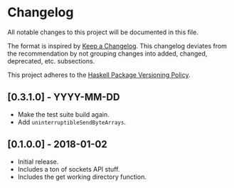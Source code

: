 # Changelog
All notable changes to this project will be documented in this file.

The format is inspired by [Keep a Changelog](http://keepachangelog.com/en/1.0.0/).
This changelog deviates from the recommendation by not grouping changes into
added, changed, deprecated, etc. subsections.

This project adheres to the [Haskell Package Versioning Policy](https://pvp.haskell.org/).

## [0.3.1.0] - YYYY-MM-DD

- Make the test suite build again.
- Add `uninterruptibleSendByteArrays`.

## [0.1.0.0] - 2018-01-02
- Initial release.
- Includes a ton of sockets API stuff.
- Includes the get working directory function.
